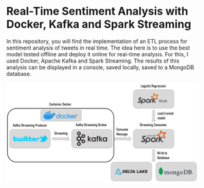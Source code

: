 # Real-Time Sentiment Analysis with Docker, Kafka and Spark Streaming

In this repository, you will find the implementation of an ETL process for sentiment analysis of tweets in real time. The idea here is to use the best model tested offline and deploy it online for real-time analysis. For this, I used Docker, Apache Kafka and Spark Streaming. The results of this analysis can be displayed in a console, saved locally, saved to a MongoDB database.

<img src="images/flow.png"/>
